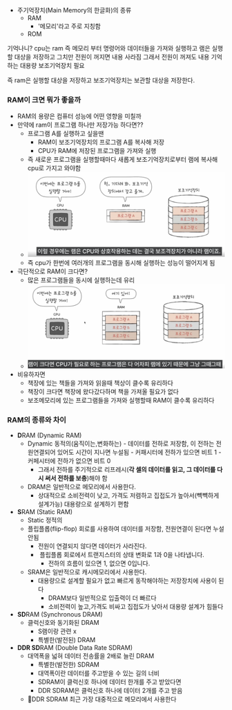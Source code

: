 - 주기억장치(Main Memory의 한글화)의 종류
	- RAM
		- '메모리'라고 주로 지칭함
	- ROM

기억나니? cpu는 ram 즉 메모리 부터 명령어와 데이터들을 가져와 실행하고
램은 실행할 대상을 저장하고 그치만 전원이 꺼지면 내용 사라짐
그래서 전원이 꺼져도 내용 기억하는 대용량 보조기억장치 필요

즉 ram은 실행할 대상을 저장하고 보조기억장치는 보관할 대상을 저장한다.

### RAM이 크면 뭐가 좋을까
- RAM의 용량은 컴퓨터 성능에 어떤 영향을 미칠까
- 만약에 ram이 프로그램 하나만 저장가능 하다면??
	- 프로그램 A를 실행하고 싶을땐 
		- RAM이 보조기억장치의 프로그램 A를 복사해 저장
		- CPU가 RAM에 저장된 프로그램을 가져와 실행
	- 즉 새로운 프로그램을 실행할때마다 새롭게 보조기억장치로부터 램에 복사해 cpu로 가지고 와야함
	- ![](../picture/Screenshot_20.png)
	- 즉 cpu가 한번에 여러개의 프로그램을 동시해 실행하는 성능이 떨어지게 됨
- 극단적으로 RAM이 크다면?
	- 많은 프로그램들을 동시에 실행하는데 유리
	- ![](../picture/Screenshot_21.png)
- 비유하자면 
	- 책장에 있는 책들을 가져와 읽을때 책상이 클수록 유리하다
	- 책장이 크다면 책장에 왔다갔다하며 책을 가져올 필요가 없다
	- 보조메모리에 있는 프로그램들을 가져와 실행할때 RAM이 클수록 유리하다
### RAM의 종류와 차이
- **D**RAM (Dynamic RAM)
	- Dynamic 동적의(움직이는,변화하는)
		- 데이터를 전하로 저장함, 이 전하는 전원연결되어 있어도 시간이 지나면 누설됨
			- 커패시터에 전하가 있으면 비트 1 
			- 커페시터에 전하가 없으면 비트 0
		- 그래서 전하를 주기적으로 리프레시(**각 셀의 데이터를 읽고, 그 데이터를 다시 써서 전하를 보충**)해야 함
	- DRAM은 일반적으로 메모리에서 사용한다.
		- 상대적으로 소비전력이 낮고, 가격도 저렴하고 집접도가 높아서(뺵뺵하게 설계가능) 대용량으로 설계하기 편함
- **S**RAM (Static RAM)
	- Static 정적의
	- 플립플롭(flip-flop) 회로를 사용하여 데이터를 저장함, 전원연결이 된다면 누설안됨
		- 전원이 연결되지 않다면 데이터가 사라진다.
		-  플립플롭 회로에서 트랜지스터의 상태 변화로 1과 0을 나타냅니다. 
			- 전하의 흐름이 있으면 1, 없으면 0입니다.
	- SRAM은 일반적으로 캐시메모리에서 사용한다.
		- 대용량으로 설계할 필요가 없고 빠르게 동작해야하는 저장장치에 사용이 된다
			- DRAM보다 일반적으로 입출력이 더 빠르다
			- 소비전력이 높고,가격도 비싸고 집접도가 낮아서 대용량 설계가 힘들다
- **SD**RAM (Synchronous DRAM)
	- 클럭신호와 동기화된 DRAM
		-  S램이랑 관련 x
		-  특별한(발전된) DRAM
- **DDR SD**RAM (Double Data Rate SDRAM)
	- 대역폭을 넓혀 데이터 전송률을 2배로 늘린 DRAM
		- 특별한(발전한) SDRAM
		- 대역폭이란 데이터를 주고받을 수 있는 길의 너비
		- SDRAM이 클럭신호 하나에 데이터 한개를 주고 받았다면
		- DDR SDRAM은 클럭신호 하나에 데이터 2개를 주고 받음
	- DDR SDRAM 최근 가장 대중적으로 메모리에서 사용한다